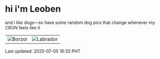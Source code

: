 # hi i'm Leoben

and i like dogs—so have some random dog pics that change whenever my CRON feels like it

|  |  |
|--------|----------|
| ![Borzoi](https://random-dog-vercel.vercel.app/api/random-borzoi?v=1751704390) | ![Labrador](https://random-dog-vercel.vercel.app/api/random-labrador?v=1751704390) |

Last updated: 2025-07-05 16:33 PHT
